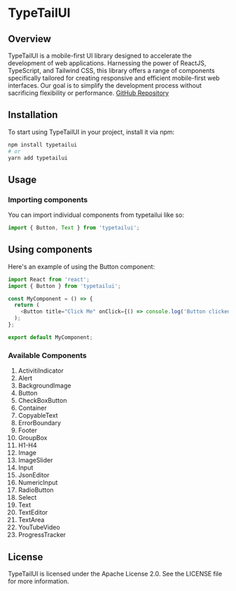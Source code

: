 # TypeTailUI

## Overview
TypeTailUI is a mobile-first UI library designed to accelerate the development of web applications. Harnessing the power of ReactJS, TypeScript, and Tailwind CSS, this library offers a range of components specifically tailored for creating responsive and efficient mobile-first web interfaces. Our goal is to simplify the development process without sacrificing flexibility or performance.
[GitHub Repository](https://github.com/Thao-V/typetailui)
## Installation
To start using TypeTailUI in your project, install it via npm:

```bash
npm install typetailui
# or
yarn add typetailui
```
## Usage
### Importing components
You can import individual components from typetailui like so:
```JavaScript
import { Button, Text } from 'typetailui';
```
## Using components
Here's an example of using the Button component:
```JavaScript
import React from 'react';
import { Button } from 'typetailui';

const MyComponent = () => {
  return (
    <Button title="Click Me" onClick={() => console.log('Button clicked')}/>
  );
};

export default MyComponent;

```
### Available Components
1. ActivitiIndicator
2. Alert
3. BackgroundImage
4. Button
5. CheckBoxButton
6. Container
7. CopyableText
8. ErrorBoundary
9. Footer
10. GroupBox
11. H1-H4
12. Image
13. ImageSlider
14. Input
15. JsonEditor
16. NumericInput
17. RadioButton
18. Select
19. Text
20. TextEditor
21. TextArea
22. YouTubeVideo
23. ProgressTracker
## License
TypeTailUI is licensed under the Apache License 2.0. See the LICENSE file for more information.